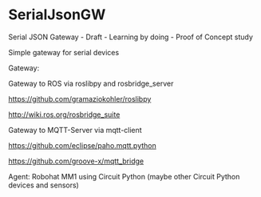 # SerialJsonGW
Serial JSON Gateway - Draft - Learning by doing - Proof of Concept study 

Simple gateway for serial devices 

Gateway: 

Gateway to ROS via roslibpy and  rosbridge_server

https://github.com/gramaziokohler/roslibpy

http://wiki.ros.org/rosbridge_suite

Gateway to MQTT-Server via mqtt-client

https://github.com/eclipse/paho.mqtt.python

https://github.com/groove-x/mqtt_bridge


Agent: Robohat MM1 using Circuit Python (maybe other Circuit Python devices and sensors)


